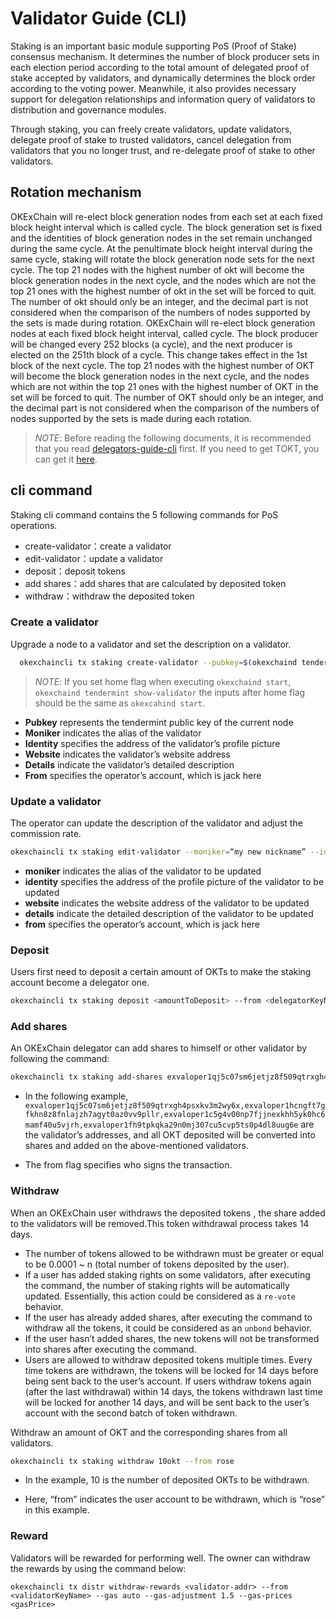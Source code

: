 
# Validator Guide (CLI)
<!--
order: 2
-->


Staking is an important basic module supporting PoS (Proof of Stake) consensus mechanism. It determines the number of block producer sets in each election period according to the total amount of delegated proof of stake accepted by validators, and dynamically determines the block order according to the voting power. Meanwhile, it also provides necessary support for delegation relationships and information query of validators to distribution and governance modules.

Through staking, you can freely create validators, update validators, delegate proof of stake to trusted validators, cancel delegation from validators that you no longer trust, and re-delegate proof of stake  to other validators.

## Rotation mechanism

OKExChain will re-elect block generation nodes from each set at each fixed block height interval which is called cycle. The block generation set is fixed and the identities of block generation nodes in the set remain unchanged during the same cycle. At the penultimate block height interval during the same cycle, staking will rotate the block generation node sets for the next cycle. The top 21 nodes with the highest number of okt will become the block generation nodes in the next cycle, and the nodes which are not the top 21 ones with the highest number of okt in the set will be forced to quit. The number of okt should only be an integer, and the decimal part is not considered when the comparison of the numbers of nodes supported by the sets is made during rotation.
OKExChain will re-elect block generation nodes at each fixed block height interval, called cycle. The block producer will be changed every 252 blocks (a cycle), and the next producer is elected on the 251th block of a cycle. This change takes effect in the 1st block of the next cycle. The top 21 nodes with the highest number of OKT will become the block generation nodes in the next cycle, and the nodes which are not within the top 21 ones with the highest number of OKT in the set will be forced to quit. The number of OKT should only be an integer, and the decimal part is not considered when the comparison of the numbers of nodes supported by the sets is made during each rotation.

> _NOTE_: Before reading the following documents, it is recommended that you read [delegators-guide-cli](../delegators/delegators-guide-cli.html) first. If you need to get TOKT, you can get it [here](https://www.okex.com/drawdex).


## cli command
Staking cli command contains the 5 following commands for PoS operations.

* create-validator：create a validator
* edit-validator：update a validator
* deposit：deposit  tokens
* add shares：add shares that are calculated by deposited token
* withdraw：withdraw the deposited token

### Create a validator

Upgrade a node to a validator and set the description on a validator.

```bash
  okexchaincli tx staking create-validator --pubkey=$(okexchaind tendermint show-validator) --moniker="my nickname" --identity="logo|||http://mywebsite/pic/logo.jpg" --website="http://mywebsite" --details="my slogan" --from jack
```
> _NOTE_: If you set home flag when executing `okexchaind start`, `okexchaind tendermint show-validator` the inputs after home flag should be the same as `okexcahind start`.

* **Pubkey** represents the tendermint public key of the current node
* **Moniker** indicates the alias of the validator
* **Identity** specifies the address of the validator’s profile picture
* **Website** indicates the validator’s website address
* **Details** indicate the validator’s detailed description
* **From** specifies the operator’s account, which is jack here


### Update a validator

The operator can update the description of the validator and adjust the commission rate.

```bash
okexchaincli tx staking edit-validator --moniker=“my new nickname” --identity="logo|||http://mynewwebsite/pic/newlogo.jpg" --website="http://mynewwebsite" --details="my new slogan"  --from jack
```

* **moniker** indicates the alias of the validator to be updated
* **identity** specifies the address of the profile picture of the validator to be updated
* **website** indicates the website address of the validator to be updated
* **details** indicate the detailed description of the validator to be updated
* **from** specifies the operator’s account, which is jack here


### Deposit
Users first need to deposit a certain amount of OKTs to make the staking account become a delegator one.
```bash
okexchaincli tx staking deposit <amountToDeposit> --from <delegatorKeyName> --gas auto --gas-adjustment 1.5 --gas-prices <gasPrice>
```

### Add shares

An OKExChain delegator can add shares to himself or other validator by following the command:

```bash
okexchaincli tx staking add-shares exvaloper1qj5c07sm6jetjz8f509qtrxgh4psxkv3m2wy6x,exvaloper1hcngft7gfkhn8z8fnlajzh7agyt0az0vv9pllr,exvaloper1c5g4v00np7fjjnexkhh5yk0hc6mamf40u5vjrh,exvaloper1fh9tpkqka29n0mj307cu5cvp5ts0p4dl8uug6e --from <delegatorKeyName>
```

* In the following example, `exvaloper1qj5c07sm6jetjz8f509qtrxgh4psxkv3m2wy6x,exvaloper1hcngft7gfkhn8z8fnlajzh7agyt0az0vv9pllr,exvaloper1c5g4v00np7fjjnexkhh5yk0hc6mamf40u5vjrh,exvaloper1fh9tpkqka29n0mj307cu5cvp5ts0p4dl8uug6e` are the validator’s addresses, and all OKT deposited will be converted into shares and added on the above-mentioned validators.

* The from flag specifies who signs the transaction.

### Withdraw

When an OKExChain user withdraws the deposited tokens , the share added to the validators will be removed.This token withdrawal process  takes 14 days.

* The number of tokens allowed to be withdrawn must be greater or equal to be 0.0001 ~ n (total number of tokens deposited by the user).
* If a user has added staking rights on some validators, after executing the command, the number of staking rights will be automatically updated. Essentially, this action  could be considered as a `re-vote` behavior.
* If the user has already added shares, after executing the command to withdraw all the tokens, it could be considered as an `unbond` behavior.
* If the user hasn’t added shares, the new tokens will not be transformed into shares after executing the command.
* Users are allowed to withdraw deposited tokens multiple times. Every time tokens are withdrawn, the tokens will be locked for 14 days before being sent back to the user’s account. If users withdraw tokens again (after the last withdrawal) within 14 days, the tokens withdrawn last time will be locked for another 14 days, and will be sent back to the user’s account with the second batch of token withdrawn.

Withdraw an amount of OKT and the corresponding shares from all validators.

```bash
okexchaincli tx staking withdraw 10okt --from rose
```

* In the example, 10 is the number of deposited OKTs to be withdrawn.

* Here, “from” indicates the user account to be withdrawn, which is “rose” in this example.

### Reward

Validators will be rewarded for  performing well. The owner can withdraw the rewards by using the command below:

```
okexchaincli tx distr withdraw-rewards <validator-addr> --from <validatorKeyName> --gas auto --gas-adjustment 1.5 --gas-prices <gasPrice>
```
